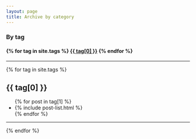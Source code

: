 ```yaml
---
layout: page
title: Archive by category
---
```


<h3>By tag</h3>
<nav>
  <h4>{% for tag in site.tags %}
    <a href="#{{ tag[0] | slugify }}" class="post-tag">{{ tag[0] }}</a>
      {% endfor %}</h4>
</nav>

<hr>

{% for tag in site.tags %}
<h2 id="{{ tag[0] | slugify }}">{{ tag[0] }}</h2>
<ul class="related-posts" aria-label="posts classified under {{ tag[0] }}">
  {% for post in tag[1] %}
  <li class="archive-posts">
    {% include post-list.html %}
  </li>
  {% endfor %}
</ul>
<hr>
{% endfor %}